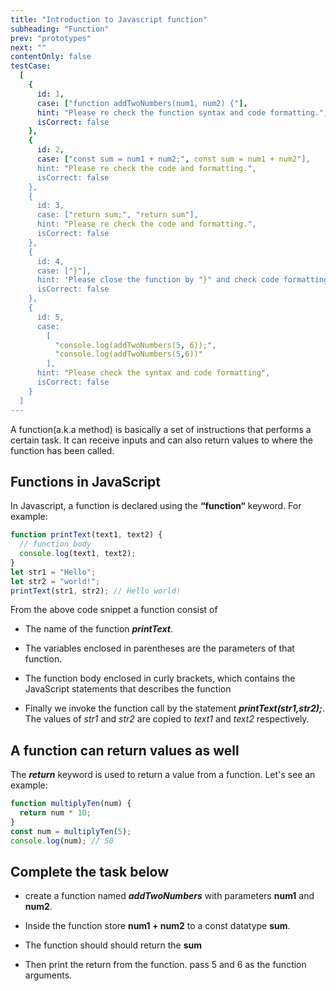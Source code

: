 ```yaml
---
title: "Introduction to Javascript function"
subheading: "Function"
prev: "prototypes"
next: ""
contentOnly: false
testCase:
  [
    {
      id: 1,
      case: ["function addTwoNumbers(num1, num2) {"],
      hint: "Please re check the function syntax and code formatting.",
      isCorrect: false
    },
    {
      id: 2,
      case: ["const sum = num1 + num2;", const sum = num1 + num2"],
      hint: "Please re check the code and formatting.",
      isCorrect: false
    },
    {
      id: 3,
      case: ["return sum;", "return sum"],
      hint: "Please re check the code and formatting.",
      isCorrect: false
    },
    {
      id: 4,
      case: ["}"],
      hint: 'Please close the function by "}" and check code formatting.',
      isCorrect: false
    },
    {
      id: 5,
      case:
        [
          "console.log(addTwoNumbers(5, 6));",
          "console.log(addTwoNumbers(5,6))"
        ],
      hint: "Please check the syntax and code formatting",
      isCorrect: false
    }
  ]
---
```


A function(a.k.a method) is basically a set of instructions that performs a certain task. It can receive inputs and can also return values to where the function has been called.

## Functions in JavaScript

In Javascript, a function is declared using the **“function“** keyword. For example:

```javascript
function printText(text1, text2) {
  // function body
  console.log(text1, text2);
}
let str1 = "Hello";
let str2 = "world!";
printText(str1, str2); // Hello world!
```

From the above code snippet a function consist of

- The name of the function **_printText_**.

- The variables enclosed in parentheses are the parameters of that function.

- The function body enclosed in curly brackets, which contains the JavaScript statements that describes the function

- Finally we invoke the function call by the statement **_printText(str1,str2);_**. The values of _str1_ and _str2_ are copied to _text1_ and _text2_ respectively.

## A function can return values as well

The **_return_** keyword is used to return a value from a function. Let's see an example:

```javascript
function multiplyTen(num) {
  return num * 10;
}
const num = multiplyTen(5);
console.log(num); // 50
```

## Complete the task below

- create a function named **_addTwoNumbers_** with parameters **num1** and **num2**.

- Inside the function store **num1 + num2** to a const datatype **sum**.

- The function should should return the **sum**

- Then print the return from the function. pass 5 and 6 as the function arguments.
